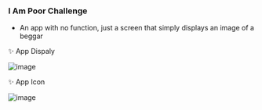 ### I Am Poor Challenge

- An app with no function, just a screen that simply displays an image of a beggar

✨ App Dispaly

![image](https://user-images.githubusercontent.com/62919440/147376347-f766c6a6-ac58-462f-b0a8-556f2ecac6d9.png)

✨ App Icon

![image](https://user-images.githubusercontent.com/62919440/147376354-416a3b02-f5cc-4ea3-8b0d-127ad1877c1f.png)
